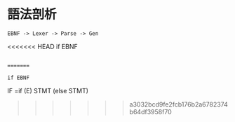   # 語法剖析

```
EBNF -> Lexer -> Parse -> Gen
```
<<<<<<< HEAD
if EBNF
```

=======

if EBNF
```
IF =if
(E) STMT
(else STMT)
>>>>>>> a3032bcd9fe2fcb176b2a6782374b64df3958f70
```

